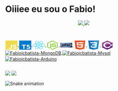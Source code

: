 # Oiiiee eu sou o Fabio!

<div align="center">
  <a href="https://github.com/fabiojcbatista">
  <img height="150em" src="https://github-readme-stats.vercel.app/api?username=fabiojcbatista&show_icons=true&theme=dracula&include_all_commits=true&count_private=true"/>
  <img height="150em" src="https://github-readme-stats.vercel.app/api/top-langs/?username=fabiojcbatista&layout=compact&langs_count=7&theme=dracula"/>
</div>
  
  ##
  
<div style="display: inline_block"><br>
  <img align="center" alt="Fabiojcbatista-Js" height="30" width="40" src="https://raw.githubusercontent.com/devicons/devicon/master/icons/javascript/javascript-plain.svg">
  <img align="center" alt="Fabiojcbatista-Ts" height="30" width="40" src="https://raw.githubusercontent.com/devicons/devicon/master/icons/typescript/typescript-plain.svg">
  <img align="center" alt="Fabiojcbatista-React" height="30" width="40" src="https://raw.githubusercontent.com/devicons/devicon/master/icons/react/react-original.svg">
  <img align="center" alt="Fabiojcbatista-Python" height="30" width="40" src="https://raw.githubusercontent.com/devicons/devicon/master/icons/nodejs/nodejs-original.svg">
  <img align="center" alt="Fabiojcbatista-Python" height="30" width="40" src="https://raw.githubusercontent.com/devicons/devicon/master/icons/php/php-original.svg">
  <img align="center" alt="Fabiojcbatista-HTML" height="30" width="40" src="https://raw.githubusercontent.com/devicons/devicon/master/icons/html5/html5-original.svg">
  <img align="center" alt="Fabiojcbatista-CSS" height="30" width="40" src="https://raw.githubusercontent.com/devicons/devicon/master/icons/css3/css3-original.svg">
  <img align="center" alt="Fabiojcbatista-Csharp" height="30" width="40" src="https://raw.githubusercontent.com/devicons/devicon/master/icons/csharp/csharp-original.svg">
  <img align="center" alt="Fabiojcbatista-MongoDB" height="30" width="80" src="https://img.shields.io/badge/MongoDB-4EA94B?style=for-the-badge&logo=mongodb&logoColor=white">
  <img align="center" alt="Fabiojcbatista-Mysql" height="30" width="80" src="https://img.shields.io/badge/MySQL-005C84?style=for-the-badge&logo=mysql&logoColor=white">
  <img align="center" alt="Fabiojcbatista-Arduino" height="30" width="80" src="https://cdn.jsdelivr.net/gh/devicons/devicon/icons/arduino/arduino-original-wordmark.svg">
 
  
</div>
  
  ##
 
<div> 
  <a href = "mailto:fabiojcbweb@gmail.com"><img src="https://img.shields.io/badge/-Gmail-%23333?style=for-the-badge&logo=gmail&logoColor=white" target="_blank"></a>
  <a href="https://www.linkedin.com/in/tecnicofabio/" target="_blank"><img src="https://img.shields.io/badge/-LinkedIn-%230077B5?style=for-the-badge&logo=linkedin&logoColor=white" target="_blank"></a> 
 
  ![Snake animation](https://github.com/fabiojcbatista/fabiojcbatista/blob/output/github-contribution-grid-snake.svg)
 
</div>

